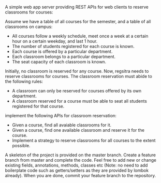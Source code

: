 A simple web app server providing REST APIs for web clients to reserve classrooms for courses:

Assume we have a table of all courses for the semester, and a table of all classrooms on campus:
* All courses follow a weekly schedule, meet once a week at a certain hour on a certain weekday, and last 1 hour.
* The number of students registered for each course is known.
* Each course is offered by a particular department.
* Each classroom belongs to a particular department.
* The seat capacity of each classroom is known.

Initially, no classroom is reserved for any course. Now, regsitra needs to reserve classrooms for courses. The classroom reservation must abide to the following rules:
* A classroom can only be reserved for courses offered by its own department.
* A classroom reserved for a course must be able to seat all students registered for that course.

implement the following APIs for classroom reservation:
* Given a course, find all avaiable classrooms for it.
* Given a course, find one available classroom and reserve it for the course.
* Implement a strategy to reserve classrooms for all courses to the extent possible.

A skeleton of the project is provided on the master branch. Create a feature branch from master and complete the code. Feel free to add new or change existing fields, annotations, methods, classes etc (Note: no need to add boilerplate code such as getters/setters as they are provided by lombok already). When you are done, commit your feature branch to the repository.
